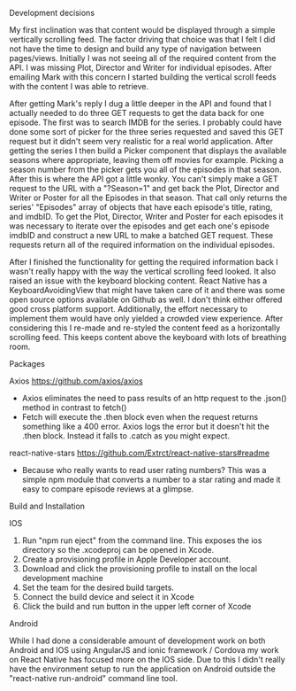 Development decisions

My first inclination was that content would be displayed through a simple vertically scrolling feed. The factor driving that choice was that I felt I did not have the time to design and build any type of navigation between pages/views. Initially I was not seeing all of the required content from the API. I was missing Plot, Director and Writer for individual episodes. After emailing Mark with this concern I started building the vertical scroll feeds with the content I was able to retrieve.

After getting Mark's reply I dug a little deeper in the API and found that I actually needed to do three GET requests to get the data back for one episode. The first was to search IMDB for the series. I probably could have done some sort of picker for the three series requested and saved this GET request but it didn't seem very realistic for a real world application. After getting the series I then build a Picker component that displays the available seasons where appropriate, leaving them off movies for example. Picking a season number from the picker gets you all of the episodes in that season. After this is where the API got a little wonky. You can't simply make a GET request to the URL with a "?Season=1" and get back the Plot, Director and Writer or Poster for all the Episodes in that season. That call only returns the series' "Episodes" array of objects that have each episode's title, rating, and imdbID. To get the Plot, Director, Writer and Poster for each episodes it was necessary to iterate over the episodes and get each one's episode imdbID and construct a new URL to make a batched GET request. These requests return all of the required information on the individual episodes.

After I finished the functionality for getting the required information back I wasn't really happy with the way the vertical scrolling feed looked. It also raised an issue with the keyboard blocking content. React Native has a KeyboardAvoidingView that might have taken care of it and there was some open source options available on Github as well. I don't think either offered good cross platform support. Additionally, the effort necessary to implement them would have only yielded a crowded view experience. After considering this I re-made and re-styled the content feed as a horizontally scrolling feed. This keeps content above the keyboard with lots of breathing room.

Packages

Axios <https://github.com/axios/axios>

-   Axios eliminates the need to pass results of an http request to the .json() method in contrast to fetch()
-   Fetch will execute the .then block even when the request returns something like a 400 error. Axios logs the error but it doesn't hit the .then block. Instead it falls to .catch as you might expect.

react-native-stars <https://github.com/Extrct/react-native-stars#readme>

-   Because who really wants to read user rating numbers? This was a simple npm module that converts a number to a star rating and made it easy to compare episode reviews at a glimpse.

Build and Installation

IOS

1.  Run "npm run eject" from the command line. This exposes the ios directory so the .xcodeproj can be opened in Xcode.
2.  Create a provisioning profile in Apple Developer account.
3.  Download and click the provisioning profile to install on the local development machine
4.  Set the team for the desired build targets.
5.  Connect the build device and select it in Xcode
6.  Click the build and run button in the upper left corner of Xcode

Android

While I had done a considerable amount of development work on both Android and IOS using AngularJS and ionic framework / Cordova my work on React Native has focused more on the IOS side. Due to this I didn't really have the environment setup to run the application on Android outside the "react-native run-android" command line tool.
